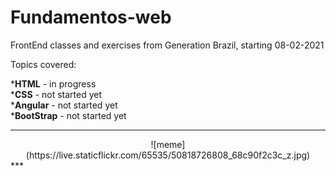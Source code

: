# Fundamentos-web

FrontEnd classes and exercises from Generation Brazil, starting 08-02-2021

<p>Topics covered:</p>
*<b>HTML</b> - in progress<br>
*<b>CSS</b> - not started yet<br>
*<b>Angular</b> - not started yet<br>
*<b>BootStrap</b> - not started yet<br>

***
<center>
![meme](https://live.staticflickr.com/65535/50818726808_68c90f2c3c_z.jpg)
</center>
***
